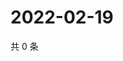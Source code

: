 # 2022-02-19

共 0 条

<!-- BEGIN WEIBO -->
<!-- 最后更新时间 Sat Feb 19 2022 01:12:08 GMT+0800 (China Standard Time) -->

<!-- END WEIBO -->
